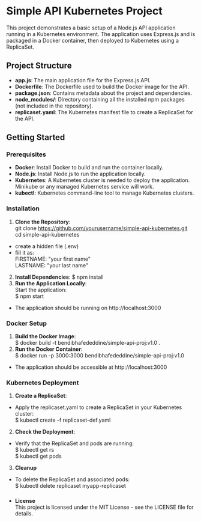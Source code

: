 # Simple API Kubernetes Project

This project demonstrates a basic setup of a Node.js API application running in a Kubernetes environment. The application uses Express.js and is packaged in a Docker container, then deployed to Kubernetes using a ReplicaSet.

## Project Structure

- **app.js**: The main application file for the Express.js API.
- **Dockerfile**: The Dockerfile used to build the Docker image for the API.
- **package.json**: Contains metadata about the project and dependencies.
- **node_modules/**: Directory containing all the installed npm packages (not included in the repository).
- **replicaset.yaml**: The Kubernetes manifest file to create a ReplicaSet for the API.

## Getting Started

### Prerequisites

- **Docker**: Install Docker to build and run the container locally.
- **Node.js**: Install Node.js to run the application locally.
- **Kubernetes**: A Kubernetes cluster is needed to deploy the application. Minikube or any managed Kubernetes service will work.
- **kubectl**: Kubernetes command-line tool to manage Kubernetes clusters.

### Installation

1. **Clone the Repository**:  <br />
   git clone https://github.com/yourusername/simple-api-kubernetes.git  <br />
   cd simple-api-kubernetes  <br />
- create a hidden file (.env)  <br />
- fill it as: <br />
   FIRSTNAME: "your first name"  <br />
   LASTNAME: "your last name"  <br />
2. **Install Dependencies**:
 $ npm install
3. **Run the Application Locally**:  <br />
Start the application:  <br />
 $ npm start  <br />
- The application should be running on http://localhost:3000  <br />
### Docker Setup
1. **Build the Docker Image**:  <br />
 $ docker build -t bendibhafededdine/simple-api-proj:v1.0 .  <br />
2. **Run the Docker Container**:  <br />
 $ docker run -p 3000:3000 bendibhafededdine/simple-api-proj:v1.0  <br />

 - The application should be accessible at http://localhost:3000  <br />

### Kubernetes Deployment  <br />
1. **Create a ReplicaSet**:  <br />
- Apply the replicaset.yaml to create a ReplicaSet in your Kubernetes cluster:  <br />
 $ kubectl create -f replicaset-def.yaml  <br />
2. **Check the Deployment**:  <br />
- Verify that the ReplicaSet and pods are running:  <br />
 $ kubectl get rs  <br />
 $ kubectl get pods  <br />

3. **Cleanup**  <br />
 - To delete the ReplicaSet and associated pods:  <br />
  $ kubectl delete replicaset myapp-replicaset  <br />

###
- **License**  <br />
This project is licensed under the MIT License - see the LICENSE file for details.
